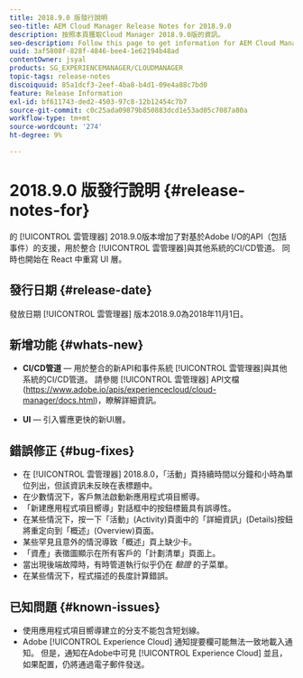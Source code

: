 ```yaml
---
title: 2018.9.0 版發行說明
seo-title: AEM Cloud Manager Release Notes for 2018.9.0
description: 按照本頁獲取Cloud Manager 2018.9.0版的資訊。
seo-description: Follow this page to get information for AEM Cloud Manager Release 2018.9.0.
uuid: 3af5808f-828f-4846-bee4-1e62194b48ad
contentOwner: jsyal
products: SG_EXPERIENCEMANAGER/CLOUDMANAGER
topic-tags: release-notes
discoiquuid: 85a1dcf3-2eef-4ba8-b4d1-09e4a88c7bd0
feature: Release Information
exl-id: bf611743-ded2-4503-97c8-12b12454c7b7
source-git-commit: c0c25ada09879b850883dcd1e53ad05c7087a80a
workflow-type: tm+mt
source-wordcount: '274'
ht-degree: 9%

---
```


# 2018.9.0 版發行說明 {#release-notes-for}

的 [!UICONTROL 雲管理器] 2018.9.0版本增加了對基於Adobe I/O的API（包括事件）的支援，用於整合 [!UICONTROL 雲管理器]與其他系統的CI/CD管道。 同時也開始在 React 中重寫 UI 層。

## 發行日期 {#release-date}

發放日期 [!UICONTROL 雲管理器] 版本2018.9.0為2018年11月1日。

## 新增功能 {#whats-new}

* **CI/CD管道**  — 用於整合的新API和事件系統 [!UICONTROL 雲管理器]與其他系統的CI/CD管道。 請參閱 [!UICONTROL 雲管理器] API文檔(https://www.adobe.io/apis/experiencecloud/cloud-manager/docs.html)，瞭解詳細資訊。

* **UI**  — 引入響應更快的新UI層。

## 錯誤修正 {#bug-fixes}

* 在 [!UICONTROL 雲管理器] 2018.8.0，「活動」頁持續時間以分鐘和小時為單位列出，但該資訊未反映在表標題中。
* 在少數情況下，客戶無法啟動新應用程式項目嚮導。
* 「新建應用程式項目嚮導」對話框中的按鈕標籤具有誤導性。
* 在某些情況下，按一下「活動」(Activity)頁面中的「詳細資訊」(Details)按鈕將重定向到「概述」(Overview)頁面。
* 某些罕見且意外的情況導致「概述」頁上缺少卡。
* 「資產」表徵圖顯示在所有客戶的「計劃清單」頁面上。
* 當出現後端故障時，有時管道執行似乎仍在 *驗證* 的子菜單。
* 在某些情況下，程式描述的長度計算錯誤。

## 已知問題 {#known-issues}

* 使用應用程式項目嚮導建立的分支不能包含短划線。
* Adobe [!UICONTROL Experience Cloud] 通知提要欄可能無法一致地載入通知。 但是，通知在Adobe中可見 [!UICONTROL Experience Cloud] 並且，如果配置，仍將通過電子郵件發送。
